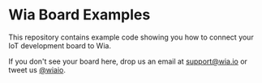 # Wia Board Examples
This repository contains example code showing you how to connect your IoT development board to Wia.

If you don't see your board here, drop us an email at [support@wia.io](mailto:support@wia.io) or tweet us [@wiaio](https://twitter.com/wiaio).

